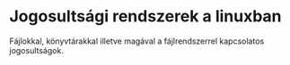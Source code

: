 # Jogosultsági rendszerek a linuxban
Fájlokkal, könyvtárakkal illetve magával a fájlrendszerrel kapcsolatos jogosultságok.
